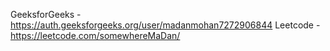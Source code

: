 GeeksforGeeks - https://auth.geeksforgeeks.org/user/madanmohan7272906844
Leetcode - https://leetcode.com/somewhereMaDan/
